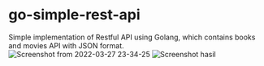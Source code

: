 # go-simple-rest-api
Simple implementation of Restful API using Golang, which contains books and movies API with JSON format.
![Screenshot from 2022-03-27 23-34-25](https://user-images.githubusercontent.com/45221381/160291417-340cc487-5484-4cdf-b6e1-876b01eea57e.png)
![Screenshot hasil](https://user-images.githubusercontent.com/45221381/160291426-505afff9-026e-48c3-b1ad-ded6307ec106.png)
